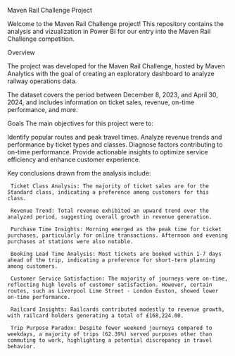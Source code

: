 Maven Rail Challenge Project


Welcome to the Maven Rail Challenge project! This repository contains the analysis and vizualization in Power BI for our entry into the Maven Rail Challenge competition.

Overview

The project was developed for the Maven Rail Challenge, hosted by Maven Analytics with the goal of creating an exploratory dashboard to analyze railway operations data. 

The dataset covers the period between December 8, 2023, and April 30, 2024, and includes information on ticket sales, revenue, on-time performance, and more.

Goals
The main objectives for this project were to:

Identify popular routes and peak travel times.
Analyze revenue trends and performance by ticket types and classes.
Diagnose factors contributing to on-time performance.
Provide actionable insights to optimize service efficiency and enhance customer experience.




Key conclusions drawn from the analysis include:

     Ticket Class Analysis: The majority of ticket sales are for the Standard class, indicating a preference among customers for this class.

     Revenue Trend: Total revenue exhibited an upward trend over the analyzed period, suggesting overall growth in revenue generation.

     Purchase Time Insights: Morning emerged as the peak time for ticket purchases, particularly for online transactions. Afternoon and evening purchases at stations were also notable.

     Booking Lead Time Analysis: Most tickets are booked within 1-7 days ahead of the trip, indicating a preference for short-term planning among customers.

     Customer Service Satisfaction: The majority of journeys were on-time, reflecting high levels of customer satisfaction. However, certain routes, such as Liverpool Lime Street - London Euston, showed lower on-time performance.

     Railcard Insights: Railcards contributed modestly to revenue growth, with railcard holders generating a total of £168,224.00.

     Trip Purpose Paradox: Despite fewer weekend journeys compared to weekdays, a majority of trips (62.39%) served purposes other than commuting to work, highlighting a potential discrepancy in travel behavior.
